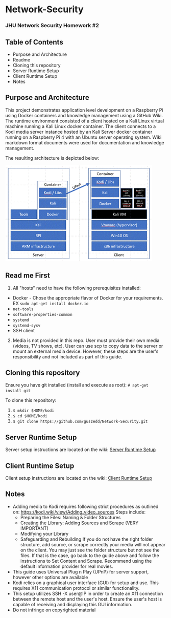 #  Network-Security
### JHU Network Security Homework #2

## Table of Contents
* Purpose and Architecture
* Readme
* Cloning this repository
* Server Runtime Setup
* Client Runtime Setup
* Notes

## Purpose and Architecture
This project demonstrates application level development on a Raspberry Pi using Docker containers and knowledge management using a GitHub Wiki. The runtime environment consisted of a client hosted on a Kali Linux virtual machine running a Kali Linux docker container. The client connects to a Kodi media server instance hosted by an Kali Server docker container running on a Raspberry Pi 4 with an Ubuntu server operating system.  Wiki markdown format documents were used for documentation and knowledge management.

The resulting architecture is depicted below:

![alt text](https://github.com/guszedd/Network-Security/blob/master/architecture2small.GIF "Architecture Diagram")


## Read me First
1. All "hosts" need to have the following prerequisites installed:
  * Docker - Chose the appropriate flavor of Docker for your requirements. EX `sudo apt-get install docker.io`
  * `net-tools`
  * `software-properties-common`
  * `systemd`
  * `systemd-sysv`
  * SSH client
2. Media is not provided in this repo. User must provide their own media (videos, TV shows, etc). User can use scp to copy data to the server or mount an external media device. However, these steps are the user's responsibility and not included as part of this guide.


## Cloning this repository
Ensure you have git installed (install and execute as root):
`# apt-get install git`

To clone this repository:

  1. `$ mkdir $HOME/kodi`
  2. `$ cd $HOME/kodi`
  3. `$ git clone https://github.com/guszedd/Network-Security.git`
  
 ## Server Runtime Setup
 Server setup instructions are located on the wiki: [Server Runtime Setup](https://github.com/guszedd/Network-Security/wiki/Server-Runtime-environment-instructions)

 ## Client Runtime Setup
 Client setup instructions are located on the wiki: [Client Runtime Setup](https://github.com/guszedd/Network-Security/wiki/Client-Runtime-environment-instructions)
 
 ## Notes
 * Adding media to Kodi requires following strict procedures as outlined on: https://kodi.wiki/view/Adding_video_sources 
  Steps include:
    * Preparing the Files: Naming & Folder Structures
    * Creating the Library: Adding Sources and Scrape (VERY IMPORTANT)
    * Modifying your Library
    * Safeguarding and Rebuilding
  If you do not have the right folder structure, add source, or scrape correctly your media will not appear on the client. You may just see the folder structure but not see the files. If that is the case, go back to the guide above and follow the instructions to Set Content and Scrape. Recommend using the default information provider for real movies.
  * This guide uses Universal Plug n Play (UPnP) for server support, however other options are available
  * Kodi relies on a graphical user interface (GUI) for setup and use. This requires X11 communication protocol or similar functionality.
  * This setup utilizes SSH -X user@IP in order to create an X11 connection between the remote host and the user's host. Ensure the user's host is capable of receiving and displaying this GUI information.
  * Do not infringe on copyrighted material
  
